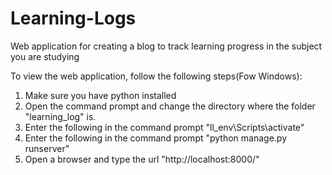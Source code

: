 # Learning-Logs
Web application for creating a blog to track learning progress in the subject you are studying

To view the web application, follow the following steps(Fow Windows):
1. Make sure you have python installed
2. Open the command prompt and change the directory where the folder "learning_log" is.
3. Enter the following in the command prompt "ll_env\Scripts\activate"
4. Enter the following in the command prompt "python manage.py runserver"
5. Open a browser and type the url "http://localhost:8000/"

